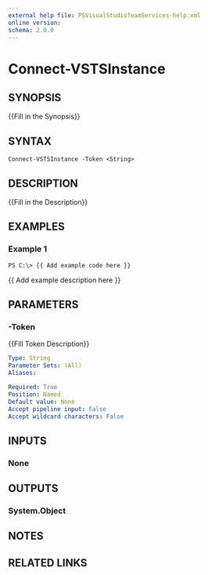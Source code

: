 ```yaml
---
external help file: PSVisualStudioTeamServices-help.xml
online version: 
schema: 2.0.0
---
```


# Connect-VSTSInstance

## SYNOPSIS
{{Fill in the Synopsis}}

## SYNTAX

```
Connect-VSTSInstance -Token <String>
```

## DESCRIPTION
{{Fill in the Description}}

## EXAMPLES

### Example 1
```
PS C:\> {{ Add example code here }}
```

{{ Add example description here }}

## PARAMETERS

### -Token
{{Fill Token Description}}

```yaml
Type: String
Parameter Sets: (All)
Aliases: 

Required: True
Position: Named
Default value: None
Accept pipeline input: False
Accept wildcard characters: False
```

## INPUTS

### None

## OUTPUTS

### System.Object

## NOTES

## RELATED LINKS

